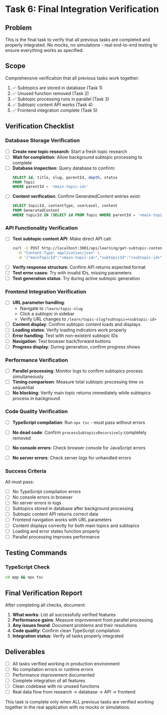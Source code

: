 # Task 6: Final Integration Verification

## Problem
This is the final task to verify that all previous tasks are completed and properly integrated. No mocks, no simulations - real end-to-end testing to ensure everything works as specified.

## Scope
Comprehensive verification that all previous tasks work together:
1. ✅ Subtopics are stored in database (Task 1)
2. ✅ Unused function removed (Task 2) 
3. ✅ Subtopic processing runs in parallel (Task 3)
4. ✅ Subtopic content API works (Task 4)
5. ✅ Frontend integration complete (Task 5)

## Verification Checklist

### Database Storage Verification
- [ ] **Create new topic research**: Start a fresh topic research
- [ ] **Wait for completion**: Allow background subtopic processing to complete
- [ ] **Database inspection**: Query database to confirm:
  ```sql
  SELECT id, title, slug, parentId, depth, status 
  FROM Topic 
  WHERE parentId = '<main-topic-id>'
  ```
- [ ] **Content verification**: Confirm GeneratedContent entries exist:
  ```sql
  SELECT topicId, contentType, userLevel, content 
  FROM GeneratedContent 
  WHERE topicId IN (SELECT id FROM Topic WHERE parentId = '<main-topic-id>')
  ```

### API Functionality Verification  
- [ ] **Test subtopic content API**: Make direct API call:
  ```bash
  curl -X POST http://localhost:3001/api/learning/get-subtopic-content \
    -H "Content-Type: application/json" \
    -d '{"mainTopicId":"<main-topic-id>","subtopicId":"<subtopic-id>","options":{"userLevel":"intermediate"}}'
  ```
- [ ] **Verify response structure**: Confirm API returns expected format
- [ ] **Test error cases**: Try with invalid IDs, missing parameters
- [ ] **Test generation status**: Try during active subtopic generation

### Frontend Integration Verification
- [ ] **URL parameter handling**: 
  - Navigate to `/learn/topic-slug`
  - Click a subtopic in sidebar
  - Verify URL changes to `/learn/topic-slug?subtopic=<subtopic-id>`
- [ ] **Content display**: Confirm subtopic content loads and displays
- [ ] **Loading states**: Verify loading indicators work properly
- [ ] **Error handling**: Test with non-existent subtopic IDs
- [ ] **Navigation**: Test browser back/forward buttons
- [ ] **Progress display**: During generation, confirm progress shows

### Performance Verification
- [ ] **Parallel processing**: Monitor logs to confirm subtopics process simultaneously
- [ ] **Timing comparison**: Measure total subtopic processing time vs sequential
- [ ] **No blocking**: Verify main topic returns immediately while subtopics process in background

### Code Quality Verification
- [ ] **TypeScript compilation**: Run `npx tsc` - must pass without errors
- [ ] **No dead code**: Confirm `processSubtopicsRecursively` completely removed
- [ ] **No console errors**: Check browser console for JavaScript errors
- [ ] **No server errors**: Check server logs for unhandled errors


### Success Criteria
All must pass:
- [ ] No TypeScript compilation errors
- [ ] No console errors in browser
- [ ] No server errors in logs
- [ ] Subtopics stored in database after background processing
- [ ] Subtopic content API returns correct data
- [ ] Frontend navigation works with URL parameters  
- [ ] Content displays correctly for both main topics and subtopics
- [ ] Loading and error states function properly
- [ ] Parallel processing improves performance

## Testing Commands

### TypeScript Check
```bash
cd app && npx tsc
```

## Final Verification Report

After completing all checks, document:
1. **What works**: List all successfully verified features
2. **Performance gains**: Measure improvement from parallel processing
3. **Any issues found**: Document problems and their resolutions
4. **Code quality**: Confirm clean TypeScript compilation
5. **Integration status**: Verify all tasks properly integrated

## Deliverables
- [ ] All tasks verified working in production environment
- [ ] No compilation errors or runtime errors
- [ ] Performance improvement documented
- [ ] Complete integration of all features
- [ ] Clean codebase with no unused functions
- [ ] Real data flow from research → database → API → frontend

This task is complete only when ALL previous tasks are verified working together in the real application with no mocks or simulations.